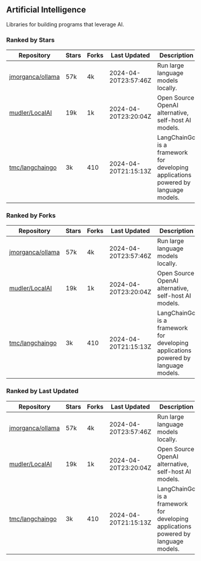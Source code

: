 ## Artificial Intelligence

Libraries for building programs that leverage AI.

### Ranked by Stars

| Repository | Stars | Forks | Last Updated | Description | 
|------------|-------|-------|--------------|-------------|
| [jmorganca/ollama](https://github.com/jmorganca/ollama) | 57k | 4k | 2024-04-20T23:57:46Z |  Run large language models locally. |
| [mudler/LocalAI](https://github.com/mudler/LocalAI) | 19k | 1k | 2024-04-20T23:20:04Z |  Open Source OpenAI alternative, self-host AI models. |
| [tmc/langchaingo](https://github.com/tmc/langchaingo) | 3k | 410 | 2024-04-20T21:15:13Z |  LangChainGo is a framework for developing applications powered by language models. |

### Ranked by Forks

| Repository | Stars | Forks | Last Updated | Description | 
|------------|-------|-------|--------------|-------------|
| [jmorganca/ollama](https://github.com/jmorganca/ollama) | 57k | 4k | 2024-04-20T23:57:46Z |  Run large language models locally. |
| [mudler/LocalAI](https://github.com/mudler/LocalAI) | 19k | 1k | 2024-04-20T23:20:04Z |  Open Source OpenAI alternative, self-host AI models. |
| [tmc/langchaingo](https://github.com/tmc/langchaingo) | 3k | 410 | 2024-04-20T21:15:13Z |  LangChainGo is a framework for developing applications powered by language models. |

### Ranked by Last Updated

| Repository | Stars | Forks | Last Updated | Description | 
|------------|-------|-------|--------------|-------------|
| [jmorganca/ollama](https://github.com/jmorganca/ollama) | 57k | 4k | 2024-04-20T23:57:46Z |  Run large language models locally. |
| [mudler/LocalAI](https://github.com/mudler/LocalAI) | 19k | 1k | 2024-04-20T23:20:04Z |  Open Source OpenAI alternative, self-host AI models. |
| [tmc/langchaingo](https://github.com/tmc/langchaingo) | 3k | 410 | 2024-04-20T21:15:13Z |  LangChainGo is a framework for developing applications powered by language models. |

